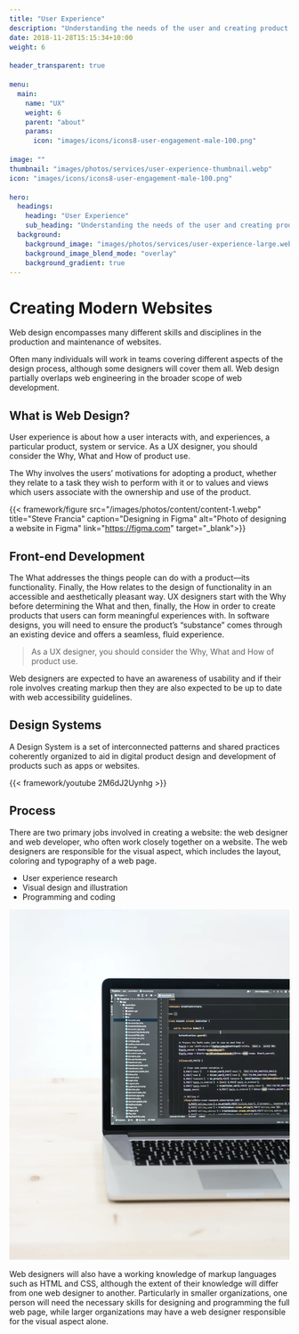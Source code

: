 ```yaml
---
title: "User Experience"
description: "Understanding the needs of the user and creating product solutions."
date: 2018-11-28T15:15:34+10:00
weight: 6

header_transparent: true

menu:
  main:
    name: "UX"
    weight: 6
    parent: "about"
    params:
      icon: "images/icons/icons8-user-engagement-male-100.png"

image: ""
thumbnail: "images/photos/services/user-experience-thumbnail.webp"
icon: "images/icons/icons8-user-engagement-male-100.png"

hero:
  headings:
    heading: "User Experience"
    sub_heading: "Understanding the needs of the user and creating product solutions."
  background:
    background_image: "images/photos/services/user-experience-large.webp"
    background_image_blend_mode: "overlay"
    background_gradient: true
---
```


# Creating Modern Websites

Web design encompasses many different skills and disciplines in the production and maintenance of websites.

Often many individuals will work in teams covering different aspects of the design process, although some designers will cover them all. Web design partially overlaps web engineering in the broader scope of web development.

## What is Web Design?

User experience is about how a user interacts with, and experiences, a particular product, system or service. As a UX designer, you should consider the Why, What and How of product use.

The Why involves the users’ motivations for adopting a product, whether they relate to a task they wish to perform with it or to values and views which users associate with the ownership and use of the product.

{{< framework/figure src="/images/photos/content/content-1.webp" title="Steve Francia"  caption="Designing in Figma" alt="Photo of designing a website in Figma" link="https://figma.com" target="_blank">}}

## Front-end Development

The What addresses the things people can do with a product—its functionality. Finally, the How relates to the design of functionality in an accessible and aesthetically pleasant way. UX designers start with the Why before determining the What and then, finally, the How in order to create products that users can form meaningful experiences with. In software designs, you will need to ensure the product’s “substance” comes through an existing device and offers a seamless, fluid experience.

> As a UX designer, you should consider the Why, What and How of product use.

Web designers are expected to have an awareness of usability and if their role involves creating markup then they are also expected to be up to date with web accessibility guidelines.

## Design Systems

A Design System is a set of interconnected patterns and shared practices coherently organized to aid in digital product design and development of products such as apps or websites.

{{< framework/youtube 2M6dJ2Uynhg >}}

## Process

There are two primary jobs involved in creating a website: the web designer and web developer, who often work closely together on a website. The web designers are responsible for the visual aspect, which includes the layout, coloring and typography of a web page.

- User experience research
- Visual design and illustration
- Programming and coding

![Design In Figma](/images/photos/content/content-1.webp)

Web designers will also have a working knowledge of markup languages such as HTML and CSS, although the extent of their knowledge will differ from one web designer to another. Particularly in smaller organizations, one person will need the necessary skills for designing and programming the full web page, while larger organizations may have a web designer responsible for the visual aspect alone.

